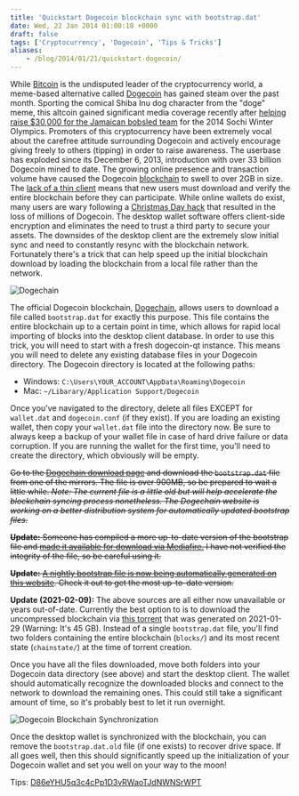 ```yaml
---
title: 'Quickstart Dogecoin blockchain sync with bootstrap.dat'
date: Wed, 22 Jan 2014 01:00:18 +0000
draft: false
tags: ['Cryptocurrency', 'Dogecoin', 'Tips & Tricks']
aliases:
    - /blog/2014/01/21/quickstart-dogecoin/
---
```


While [Bitcoin](http://bitcoin.org/) is the undisputed leader of the cryptocurrency world, a meme-based alternative called [Dogecoin](http://dogecoin.com/) has gained steam over the past month. Sporting the comical Shiba Inu dog character from the "doge" meme, this altcoin gained significant media coverage recently after [helping raise $30,000 for the Jamaican bobsled team](http://www.theguardian.com/technology/2014/jan/20/jamaican-bobsled-team-raises-dogecoin-winter-olympics) for the 2014 Sochi Winter Olympics. Promoters of this cryptocurrency have been extremely vocal about the carefree attitude surrounding Dogecoin and actively encourage giving freely to others (tipping) in order to raise awareness. The userbase has exploded since its December 6, 2013, introduction with over 33 billion Dogecoin mined to date. The growing online presence and transaction volume have caused the Dogecoin [blockchain](https://en.bitcoin.it/wiki/Block_chain) to swell to over 2GB in size. The [lack of a thin client](http://www.reddit.com/r/dogecoin/comments/1upa5y/bounty_15_million_doge_for_the_first_person_to/) means that new users must download and verify the entire blockchain before they can participate. While online wallets do exist, many users are wary following a [Christmas Day hack](http://www.theverge.com/2013/12/26/5244604/millions-of-dogecoin-stolen-in-christmas-hack) that resulted in the loss of millions of Dogecoin. The desktop wallet software offers client-side encryption and eliminates the need to trust a third party to secure your assets. The downsides of the desktop client are the extremely slow initial sync and need to constantly resync with the blockchain network. Fortunately there's a trick that can help speed up the initial blockchain download by loading the blockchain from a local file rather than the network.

![Dogechain](dogechain.jpg)

The official Dogecoin blockchain, [Dogechain](http://dogechain.info/chain/Dogecoin), allows users to download a file called `bootstrap.dat` for exactly this purpose. This file contains the entire blockchain up to a certain point in time, which allows for rapid local importing of blocks into the desktop client database. In order to use this trick, you will need to start with a fresh dogecoin-qt instance. This means you will need to delete any existing database files in your Dogecoin directory. The Dogecoin directory is located at the following paths:

* Windows: `C:\Users\YOUR_ACCOUNT\AppData\Roaming\Dogecoin`
* Mac: `~/Libarary/Application Support/Dogecoin`

Once you've navigated to the directory, delete all files EXCEPT for `wallet.dat` and `dogecoin.conf` (if they exist). If you are loading an existing wallet, then copy your `wallet.dat` file into the directory now. Be sure to always keep a backup of your wallet file in case of hard drive failure or data corruption. If you are running the wallet for the first time, you'll need to create the directory, which obviously will be empty.

~~Go to the [Dogechain download page](http://dogechain.info/bootstrap.dat) and download the `bootstrap.dat` file from one of the mirrors. The file is over 900MB, so be prepared to wait a little while. _Note: The current file is a little old but will help accelerate the blockchain syncing process nonetheless. The Dogechain website is working on a better distribution system for automatically updated bootstrap files._~~

~~**Update:** Someone has compiled a more up-to-date version of the bootstrap file and [made it available for download via Mediafire.](http://www.mediafire.com/download/oxs9gd10bcnkmwp/bootstrap.zip) I have not verified the integrity of the file, so be careful using it.~~ 

~~**Update:** [A nightly bootstrap file is now being automatically generated on this website](https://bootstrap.chain.so/). Check it out to get the most up-to-date version.~~

**Update (2021-02-09):** The above sources are all either now unavailable or years out-of-date. Currently the best option to is to download the uncompressed blockchain via [this torrent](https://dogecoin.gg/dogecoin-bootstrap-2021-01-29.torrent) that was generated on 2021-01-29 (Warning: It's 45 GB). Instead of a single `bootstrap.dat` file, you'll find two folders containing the entire blockchain (`blocks/`) and its most recent state (`chainstate/`) at the time of torrent creation.

Once you have all the files downloaded, move both folders into your Dogecoin data directory (see above) and start the desktop client. The wallet should automatically recognize the downloaded blocks and connect to the network to download the remaining ones. This could still take a significant amount of time, so it's probably best to let it run overnight.

![Dogecoin Blockchain Synchronization](SyncProgress.jpg)

Once the desktop wallet is synchronized with the blockchain, you can remove the `bootstrap.dat.old` file (if one exists) to recover drive space. If all goes well, then this should significantly speed up the initialization of your Dogecoin wallet and set you well on your way to the moon!

Tips: [D86eYHU5q3c4cPp1D3vRWaoTJdNWNSrWPT](dogecoin:D86eYHU5q3c4cPp1D3vRWaoTJdNWNSrWPT)